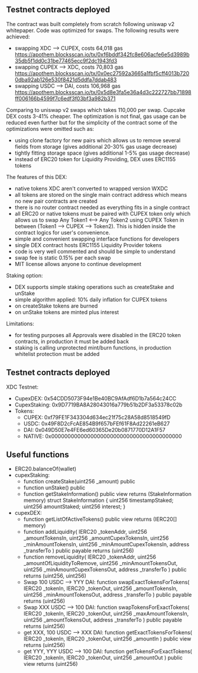 ## Testnet contracts deployed

The contract was built completely from scratch following uniswap v2 whitepaper.
Code was optimized for swaps.
The following results were achieved:

- swapping XDC --> CUPEX, costs 64,018 gas https://apothem.blocksscan.io/tx/0xf6bddf342fc8e606acfe6e5d3989b35db5f1dd0c31be77465ecc9f2dc1943fd3
- swapping CUPEX --> XDC, costs 70,803 gas https://apothem.blocksscan.io/tx/0x0ec27592a3665a1fbf5cff4013b7200dba92ab126e530f8421d5ddfa7ddab483
- swapping USDC --> DAI, costs 106,968 gas https://apothem.blocksscan.io/tx/0x5d8e3fa5e36a4d3c222727bb71898ff006166b4599f7c6edf3f03bf3a982b371

Comparing to uniswap v2 swaps which takes 110,000 per swap.
Cupcake DEX costs 3-41% cheaper.
The optimization is not final, gas usage can be reduced even further but for the simplicity of the contract some of the optimizations were omitted such as:

- using clone factory for new pairs which allows us to remove several fields from storage (gives additional 20-30% gas usage decrease)
- tightly fitting storage space (gives additional 1-5% gas usage decrease)
- instead of ERC20 token for Liquidity Providing, DEX uses ERC1155 tokens

The features of this DEX:

- native tokens XDC aren't converted to wrapped version WXDC
- all tokens are stored on the single main contract address which means no new pair contracts are created
- there is no router contract needed as everything fits in a single contract
- all ERC20 or native tokens must be paired with CUPEX token only which allows us to swap Any Token1 <--> Any Token2 using CUPEX Token in between (Token1 --> CUPEX --> Token2). This is hidden inside the contract logics for user's convenience.
- simple and convenient swapping interface functions for developers
- single DEX contract hosts ERC1155 Liquidity Provider tokens
- code is very well commented and should be simple to understand
- swap fee is static 0.15% per each swap
- MIT license allows anyone to continue development

Staking option:

- DEX supports simple staking operations such as createStake and unStake
- simple algorithm applied: 10% daily inflation for CUPEX tokens
- on createStake tokens are burned
- on unStake tokens are minted plus interest

Limitations:

- for testing purposes all Approvals were disabled in the ERC20 token contracts, in production it must be added back
- staking is calling unprotected mint/burn functions, in production whitelist protection must be added

## Testnet contracts deployed

XDC Testnet:

- CupexDEX: 0x54CDD5073F94e1Be40BC9AfAdf6D1b7a564c24CC
- CupexStaking: 0x9D7719BA8A28043016a779b51b2DF3a53378c02b
- Tokens:
  - CUPEX: 0xf79FE1F343304d634ec21f75c28A58d8518549fD
  - USDC: 0x49F8D2cFcAE854B9f657bFEf61F8Ad22261eB627
  - DAI: 0x049D50E7e4FE6ed60365De20b0871770D12A1F57
  - NATIVE: 0x0000000000000000000000000000000000000000

## Useful functions

- ERC20.balanceOf(wallet)
- cupexStaking:
  - function createStake(uint256 \_amount) public
  - function unStake() public
  - function getStakeInformation() public view returns (StakeInformation memory)
    struct StakeInformation {
    uint256 timestampStaked;
    uint256 amountStaked;
    uint256 interest;
    }
- cupexDEX:
  - function getListOfActiveTokens() public view returns (IERC20[] memory)
  - function addLiquidity(
    IERC20 \_tokenAddr,
    uint256 \_amountTokensIn,
    uint256 \_amountCupexTokensIn,
    uint256 \_minAmountTokensIn,
    uint256 \_minAmountCupexTokensIn,
    address \_transferTo
    )
    public
    payable
    returns (uint256)
  - function removeLiquidity(
    IERC20 \_tokenAddr,
    uint256 \_amountOfLiquidityToRemove,
    uint256 \_minAmountTokensOut,
    uint256 \_minAmountCupexTokensOut,
    address \_transferTo
    )
    public
    returns (uint256, uint256)
  - Swap 100 USDC --> YYY DAI: function swapExactTokensForTokens(
    IERC20 \_tokenIn,
    IERC20 \_tokenOut,
    uint256 \_amountTokensIn,
    uint256 \_minAmountTokensOut,
    address \_transferTo
    )
    public
    payable
    returns (uint256)
  - Swap XXX USDC --> 100 DAI: function swapTokensForExactTokens(
    IERC20 \_tokenIn,
    IERC20 \_tokenOut,
    uint256 \_maxAmountTokensIn,
    uint256 \_amountTokensOut,
    address \_transferTo
    )
    public
    payable
    returns (uint256)
  - get XXX, 100 USDC --> XXX DAI: function getExactTokensForTokens(
    IERC20 \_tokenIn,
    IERC20 \_tokenOut,
    uint256 \_amountIn
    ) public view returns (uint256)
  - get YYY, YYY USDC --> 100 DAI:
    function getTokensForExactTokens(
    IERC20 \_tokenIn,
    IERC20 \_tokenOut,
    uint256 \_amountOut
    ) public view returns (uint256)
